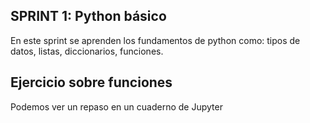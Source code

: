 
## SPRINT 1: Python básico
En este sprint se aprenden los fundamentos de python como: tipos de datos, listas, diccionarios, funciones.

## Ejercicio sobre funciones
Podemos ver un repaso en un cuaderno de Jupyter
